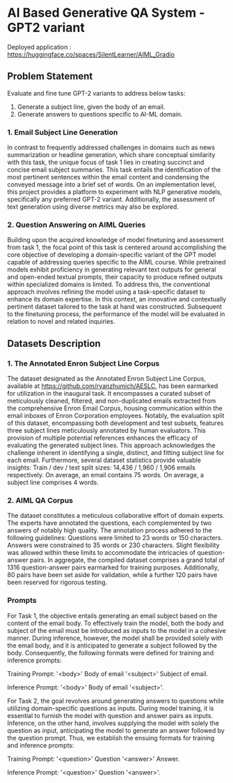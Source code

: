 # AI Based Generative QA System - GPT2 variant

Deployed application : https://huggingface.co/spaces/SilentLearner/AIML_Gradio

## Problem Statement
Evaluate and fine tune GPT-2 variants to address below tasks:
1. Generate a subject line, given the body of an email.
2. Generate answers to questions specific to AI-ML domain.

### 1. Email Subject Line Generation
In contrast to frequently addressed challenges in domains such as news summarization or headline generation, which share conceptual similarity with this task, the unique focus of task 1 lies in creating succinct and concise email subject summaries. This task entails the identification of the most pertinent sentences within the email content and condensing the conveyed message into a brief set of words. On an implementation level, this project provides a platform to experiment with NLP generative models, specifically any preferred GPT-2 variant. Additionally, the assessment of text generation using diverse metrics may also be explored.

### 2. Question Answering on AIML Queries
Building upon the acquired knowledge of model finetuning and assessment from task 1, the focal point of this task is centered around accomplishing the core objective of developing a domain-specific variant of the GPT model capable of addressing queries specific to the AIML course. While pretrained models exhibit proficiency in generating relevant text outputs for general and open-ended textual prompts, their capacity to produce refined outputs within specialized domains is limited. To address this, the conventional approach involves refining the model using a task-specific dataset to enhance its domain expertise. In this context, an innovative and contextually pertinent dataset tailored to the task at hand was constructed. Subsequent to the finetuning process, the performance of the model will be evaluated in relation to novel and related inquiries.

## Datasets Description

### 1. The Annotated Enron Subject Line Corpus
The dataset designated as the Annotated Enron Subject Line Corpus, available at https://github.com/ryanzhumich/AESLC, has been earmarked for utilization in the inaugural task. It encompasses a curated subset of meticulously cleaned, filtered, and non-duplicated emails extracted from the comprehensive Enron Email Corpus, housing communication within the email inboxes of Enron Corporation employees.
Notably, the evaluation split of this dataset, encompassing both development and test subsets, features three subject lines meticulously annotated by human evaluators. This provision of multiple potential references enhances the efficacy of evaluating the generated subject lines. This approach acknowledges the challenge inherent in identifying a single, distinct, and fitting subject line for each email.
Furthermore, several dataset statistics provide valuable insights:
Train / dev / test split sizes: 14,436 / 1,960 / 1,906 emails respectively.
On average, an email contains 75 words.
On average, a subject line comprises 4 words.

### 2. AIML QA Corpus
The dataset constitutes a meticulous collaborative effort of domain experts. The experts have annotated the questions, each complemented by two answers of notably high quality. The annotation process adhered to the following guidelines:
Questions were limited to 23 words or 150 characters.
Answers were constrained to 35 words or 230 characters.
Slight flexibility was allowed within these limits to accommodate the intricacies of question-answer pairs. In aggregate, the compiled dataset comprises a grand total of 1316 question-answer pairs earmarked for training purposes. Additionally, 80 pairs have been set aside for validation, while a further 120 pairs have been reserved for rigorous testing.

### Prompts

For Task 1, the objective entails generating an email subject based on the content of the email body. To effectively train the model, both the body and subject of the email must be introduced as inputs to the model in a cohesive manner. During inference, however, the model shall be provided solely with the email body, and it is anticipated to generate a subject followed by the body. Consequently, the following formats were defined for training and inference prompts:

Training Prompt: '\<body>' Body of email '\<subject>' Subject of email.

Inference Prompt: '\<body>' Body of email '\<subject>'.

For Task 2, the goal revolves around generating answers to questions while utilizing domain-specific questions as inputs. During model training, it is essential to furnish the model with question and answer pairs as inputs. Inference, on the other hand, involves supplying the model with solely the question as input, anticipating the model to generate an answer followed by the question prompt. Thus, we establish the ensuing formats for training and inference prompts:

Training Prompt: '\<question>' Question '\<answer>' Answer.

Inference Prompt: '\<question>' Question '\<answer>'.


